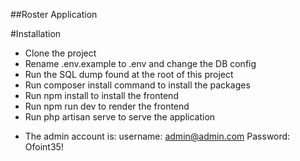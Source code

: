 ##Roster Application

#Installation

- Clone the project
- Rename .env.example to .env and change the DB config
- Run the SQL dump found at the root of this project
- Run composer install command to install the packages
- Run npm install to install the frontend
- Run npm run dev to render the frontend
- Run php artisan serve to serve the application

* The admin account is:
username: admin@admin.com
Password: Ofoint35!
